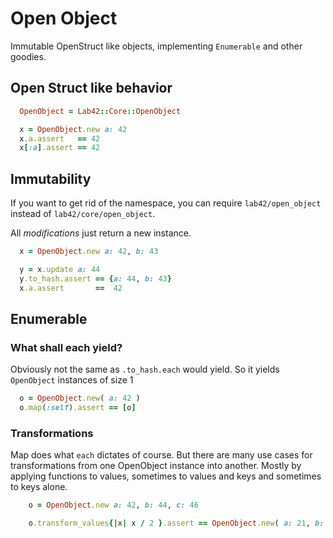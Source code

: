 # Open Object

Immutable OpenStruct like objects, implementing `Enumerable` and other goodies.


## Open Struct like behavior

```ruby
  OpenObject = Lab42::Core::OpenObject

  x = OpenObject.new a: 42
  x.a.assert   == 42
  x[:a].assert == 42
```

## Immutability

If you want to get rid of the namespace, you can require `lab42/open_object` instead of
`lab42/core/open_object`.

All _modifications_ just return a new instance.

```ruby
  x = OpenObject.new a: 42, b: 43

  y = x.update a: 44
  y.to_hash.assert == {a: 44, b: 43}
  x.a.assert       ==  42
```

## Enumerable

### What shall each yield?

Obviously not the same as `.to_hash.each` would yield. So it yields `OpenObject` instances of size 1

```ruby
  o = OpenObject.new( a: 42 )
  o.map(:self).assert == [o]
```

### Transformations

Map does what `each` dictates of course. But there are many use cases for transformations  from one
OpenObject instance into another. Mostly by applying functions to values, sometimes to values and keys
and sometimes to keys alone.


```ruby
    o = OpenObject.new a: 42, b: 44, c: 46

    o.transform_values{|x| x / 2 }.assert == OpenObject.new( a: 21, b: 22, c: 23 )
```
